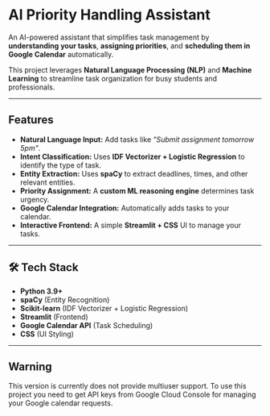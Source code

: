 # AI Priority Handling Assistant

An AI-powered assistant that simplifies task management by **understanding your tasks**, **assigning priorities**, and **scheduling them in Google Calendar** automatically.  

This project leverages **Natural Language Processing (NLP)** and **Machine Learning** to streamline task organization for busy students and professionals.  

---

## Features
- **Natural Language Input:** Add tasks like _"Submit assignment tomorrow 5pm"_.
- **Intent Classification:** Uses **IDF Vectorizer + Logistic Regression** to identify the type of task.
- **Entity Extraction:** Uses **spaCy** to extract deadlines, times, and other relevant entities.
- **Priority Assignment:** A **custom ML reasoning engine** determines task urgency.
- **Google Calendar Integration:** Automatically adds tasks to your calendar.
- **Interactive Frontend:** A simple **Streamlit + CSS** UI to manage your tasks.

---

## 🛠 Tech Stack
- **Python 3.9+**
- **spaCy** (Entity Recognition)
- **Scikit-learn** (IDF Vectorizer + Logistic Regression)
- **Streamlit** (Frontend)
- **Google Calendar API** (Task Scheduling)
- **CSS** (UI Styling)

---

## Warning
This version is currently does not provide multiuser support. To use this project you need to get API keys from Google Cloud Console for managing your Google calendar requests. 
